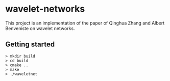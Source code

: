 # wavelet-networks

This project is an implementation of the paper of Qinghua Zhang and Albert Benveniste on wavelet networks.

## Getting started

```{shell}
> mkdir build
> cd build
> cmake ..
> make
> ./waveletnet
```
